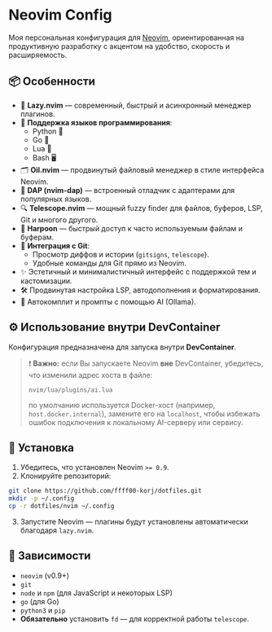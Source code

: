 # Neovim Config

Моя персональная конфигурация для [Neovim](https://neovim.io), ориентированная на продуктивную разработку с акцентом на удобство, скорость и расширяемость.

## 📦 Особенности

- 🚀 **Lazy.nvim** — современный, быстрый и асинхронный менеджер плагинов.
- 🧠 **Поддержка языков программирования**:
  - Python 🐍
  - Go 🐹
  - Lua 🌙
  - Bash 🖥️
- 🗂 **Oil.nvim** — продвинутый файловый менеджер в стиле интерфейса Neovim.
- 🧪 **DAP (nvim-dap)** — встроенный отладчик с адаптерами для популярных языков.
- 🔍 **Telescope.nvim** — мощный fuzzy finder для файлов, буферов, LSP, Git и многого другого.
- 🔗 **Harpoon** — быстрый доступ к часто используемым файлам и буферам.
- 🧰 **Интеграция с Git**:
  - Просмотр диффов и истории (`gitsigns`, `telescope`).
  - Удобные команды для Git прямо из Neovim.
- ✨ Эстетичный и минималистичный интерфейс с поддержкой тем и кастомизации.
- 🛠️ Продвинутая настройка LSP, автодополнения и форматирования.
- 🤖 Автокомплит и промпты с помощью AI (Ollama).

## ⚙️ Использование внутри DevContainer

Конфигурация предназначена для запуска внутри **DevContainer**.

> ❗ **Важно:** если Вы запускаете Neovim **вне** DevContainer, убедитесь, что изменили адрес хоста в файле:
>
> ```
> nvim/lua/plugins/ai.lua
> ```
>
> по умолчанию используется Docker-хост (например, `host.docker.internal`), замените его на `localhost`, чтобы избежать ошибок подключения к локальному AI-серверу или сервису.

## 📁 Установка

1. Убедитесь, что установлен Neovim `>= 0.9`.
2. Клонируйте репозиторий:

```bash
git clone https://github.com/ffff00-korj/dotfiles.git
mkdir -p ~/.config
cp -r dotfiles/nvim ~/.config
```

3. Запустите Neovim — плагины будут установлены автоматически благодаря `lazy.nvim`.

## 🧪 Зависимости

- `neovim` (v0.9+)
- `git`
- `node` и `npm` (для JavaScript и некоторых LSP)
- `go` (для Go)
- `python3` и `pip`
- **Обязательно** установить `fd` — для корректной работы `telescope`.

